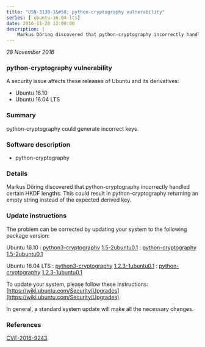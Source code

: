 ```yaml
---
title: "USN-3138-1&#58; python-cryptography vulnerability"
series: [ ubuntu-16.04-lts]
date: 2016-11-28 12:00:00
description: |
    Markus Döring discovered that python-cryptography incorrectly handled certain HKDF lengths. This could result in python-cryptography returning an empty string instead of the expected derived key. 
--- 
```

 
 

*28 November 2016*

### python-cryptography vulnerability

A security issue affects these releases of Ubuntu and its derivatives:

* Ubuntu 16.10
* Ubuntu 16.04 LTS

### Summary

python-cryptography could generate incorrect keys. 

### Software description

* python-cryptography 

### Details

Markus Döring discovered that python-cryptography incorrectly handled certain HKDF lengths. This could result in python-cryptography returning an empty string instead of the expected derived key. 

### Update instructions

The problem can be corrected by updating your system to the following package version:

Ubuntu 16.10
 : [python3-cryptography](https://launchpad.net/ubuntu/+source/python-cryptography) <span> [1.5-2ubuntu0.1](https://launchpad.net/ubuntu/+source/python-cryptography/1.5-2ubuntu0.1) </span> 
 : [python-cryptography](https://launchpad.net/ubuntu/+source/python-cryptography) <span> [1.5-2ubuntu0.1](https://launchpad.net/ubuntu/+source/python-cryptography/1.5-2ubuntu0.1) </span> 

Ubuntu 16.04 LTS
 : [python3-cryptography](https://launchpad.net/ubuntu/+source/python-cryptography) <span> [1.2.3-1ubuntu0.1](https://launchpad.net/ubuntu/+source/python-cryptography/1.2.3-1ubuntu0.1) </span> 
 : [python-cryptography](https://launchpad.net/ubuntu/+source/python-cryptography) <span> [1.2.3-1ubuntu0.1](https://launchpad.net/ubuntu/+source/python-cryptography/1.2.3-1ubuntu0.1) </span> 

To update your system, please follow these instructions: [https://wiki.ubuntu.com/Security/Upgrades](https://wiki.ubuntu.com/Security/Upgrades).

In general, a standard system update will make all the necessary changes. 

### References

 
 [CVE-2016-9243](http://people.ubuntu.com/~ubuntu-security/cve/CVE-2016-9243)
 

